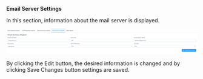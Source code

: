 **Email Server Settings**

In this section, information about the mail server is displayed.

[![Email Sunucu Ayaları](../images/serverSettings/mailSettings.png)](../images/serverSettings/mailSettings.png)

By clicking the Edit button, the desired information is changed and by clicking Save Changes button settings are saved.

<link href=/lider3.0/assets/style.css rel=stylesheet></link>
